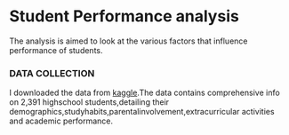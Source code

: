 # Student Performance analysis
The analysis is aimed to look at the various factors that influence performance of students.
### DATA COLLECTION
I downloaded the data from [kaggle](https://www.kaggle.com/datasets/rabieelkharoua/students-performance-dataset).The data contains comprehensive info on 2,391 highschool students,detailing their demographics,studyhabits,parentalinvolvement,extracurricular activities and academic performance.

